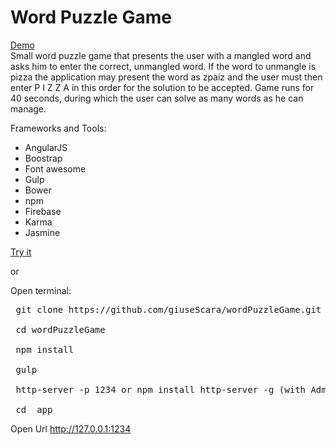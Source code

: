# Word Puzzle Game
<a href="https://word-puzzle-game-535b6.firebaseapp.com" target="_blank">Demo</a>
<br> 
Small word puzzle game that presents the user with a mangled word and  asks him to enter the correct, unmangled word. If the word to unmangle is pizza the application may  present the word as zpaiz and the user must then enter P I Z Z A in this order for the solution to be  accepted. 
Game runs for 40 seconds, during which the user can solve as many words as he can manage.


Frameworks and Tools:
- AngularJS
- Boostrap
- Font awesome
- Gulp
- Bower
- npm
- Firebase
- Karma
- Jasmine

<a href="https://word-puzzle-game-535b6.firebaseapp.com" target="_blank">Try it</a> 

or

Open terminal:
<pre>
 git clone https://github.com/giuseScara/wordPuzzleGame.git<br>
 cd wordPuzzleGame <br>
 npm install <br>
 gulp <br>
 http-server -p 1234 or npm install http-server -g (with Administrator permission) http-server -p 1234<br>
 cd  app
</pre>
Open Url http://127.0.0.1:1234
